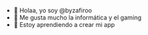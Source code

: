 - 👋 Holaa, yo soy @byzafiroo
- 👀 Me gusta mucho la informática y el gaming
- 🌱 Estoy aprendiendo a crear mi app
